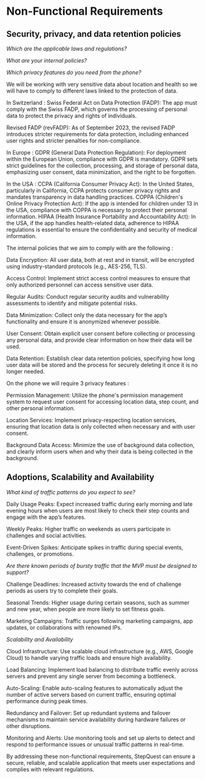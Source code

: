 # Non-Functional Requirements

## Security, privacy, and data retention policies

*Which are the applicable laws and regulations?*

*What are your internal policies?*

*Which privacy features do you need from the phone?*

We will be working with very sensitive data about location and health so we will have to comply to different laws linked to the protection of data.

In Switzerland :
Swiss Federal Act on Data Protection (FADP): The app must comply with the Swiss FADP, which governs the processing of personal data to protect the privacy and rights of individuals.

Revised FADP (revFADP): As of September 2023, the revised FADP introduces stricter requirements for data protection, including enhanced user rights and stricter penalties for non-compliance.

In Europe : 
GDPR (General Data Protection Regulation): For deployment within the European Union, compliance with GDPR is mandatory. GDPR sets strict guidelines for the collection, processing, and storage of personal data, emphasizing user consent, data minimization, and the right to be forgotten.

In the USA : 
CCPA (California Consumer Privacy Act): In the United States, particularly in California, CCPA protects consumer privacy rights and mandates transparency in data handling practices.
COPPA (Children's Online Privacy Protection Act): If the app is intended for children under 13 in the USA, compliance with COPPA is necessary to protect their personal information.
HIPAA (Health Insurance Portability and Accountability Act): In the USA, if the app handles health-related data, adherence to HIPAA regulations is essential to ensure the confidentiality and security of medical information.

The internal policies that we aim to comply with are the following :

Data Encryption: All user data, both at rest and in transit, will be encrypted using industry-standard protocols (e.g., AES-256, TLS).

Access Control: Implement strict access control measures to ensure that only authorized personnel can access sensitive user data.

Regular Audits: Conduct regular security audits and vulnerability assessments to identify and mitigate potential risks.

Data Minimization: Collect only the data necessary for the app’s functionality and ensure it is anonymized whenever possible.

User Consent: Obtain explicit user consent before collecting or processing any personal data, and provide clear information on how their data will be used.

Data Retention: Establish clear data retention policies, specifying how long user data will be stored and the process for securely deleting it once it is no longer needed.

On the phone we will require 3 privacy features :

Permission Management: Utilize the phone's permission management system to request user consent for accessing location data, step count, and other personal information.

Location Services: Implement privacy-respecting location services, ensuring that location data is only collected when necessary and with user consent.

Background Data Access: Minimize the use of background data collection, and clearly inform users when and why their data is being collected in the background.

## Adoptions, Scalability and Availability

*What kind of traffic patterns do you expect to see?*

Daily Usage Peaks: Expect increased traffic during early morning and late evening hours when users are most likely to check their step counts and engage with the app’s features.

Weekly Peaks: Higher traffic on weekends as users participate in challenges and social activities.

Event-Driven Spikes: Anticipate spikes in traffic during special events, challenges, or promotions.

*Are there known periods of bursty traffic that the MVP must be designed to support?*

Challenge Deadlines: Increased activity towards the end of challenge periods as users try to complete their goals.

Seasonal Trends: Higher usage during certain seasons, such as summer and new year, when people are more likely to set fitness goals.

Marketing Campaigns: Traffic surges following marketing campaigns, app updates, or collaborations with renowned IPs.

*Scalability and Availability*

Cloud Infrastructure: Use scalable cloud infrastructure (e.g., AWS, Google Cloud) to handle varying traffic loads and ensure high availability.

Load Balancing: Implement load balancing to distribute traffic evenly across servers and prevent any single server from becoming a bottleneck.

Auto-Scaling: Enable auto-scaling features to automatically adjust the number of active servers based on current traffic, ensuring optimal performance during peak times.

Redundancy and Failover: Set up redundant systems and failover mechanisms to maintain service availability during hardware failures or other disruptions.

Monitoring and Alerts: Use monitoring tools and set up alerts to detect and respond to performance issues or unusual traffic patterns in real-time.

By addressing these non-functional requirements, StepQuest can ensure a secure, reliable, and scalable application that meets user expectations and complies with relevant regulations.

